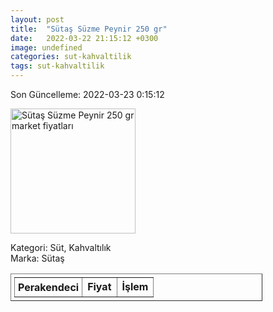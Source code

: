 ```yaml
---
layout: post
title:  "Sütaş Süzme Peynir 250 gr"
date:   2022-03-22 21:15:12 +0300
image: undefined
categories: sut-kahvaltilik
tags: sut-kahvaltilik
---
```


Son Güncelleme: 2022-03-23 0:15:12

<img src="undefined" width="200" alt="Sütaş Süzme Peynir 250 gr market fiyatları" />

Kategori: Süt, Kahvaltılık
<br />
Marka: Sütaş

<table border="1" style="padding: 5px;width:80%;">
  <tr>
    <td style="padding: 5px;"><strong>Perakendeci</strong></td>
    <td><strong>Fiyat</strong></td>
    <td><strong>İşlem</strong></td>
  </tr>
  
</table>
